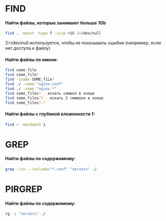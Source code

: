 # FIND

#### Найти файлы, которые занимают больше 1Gb

```bash
find . -mount -type f -size +1G 2>/dev/null
```
2>/dev/null используется, чтобы не показывать ошибки (например, если нет доступа к файлу)  

#### Найти файлы по имени:

```bash
find some_file
find some_file*
find -iname SOME_fiLe*
find ./ -name "nginx.conf"
find ./ -name "nginx.*"
find some_files? - искать символ в конце
find some_files?? - искать 2 символа в конце
find some_files?.*
```

#### Найти файлы с глубиной вложенности 1:
```bash
find ~ -maxdepth 1
```


# GREP

#### Найти файлы по содержимому:

```bash
grep -rin --include="*.conf" "servers" ./
```


# PIRGREP

#### Найти файлы по содержимому:

```bash
rg -i "servers" ./
```
